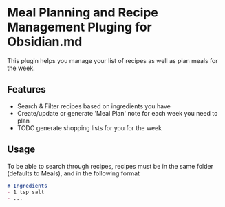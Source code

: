 # Meal Planning and Recipe Management Pluging for Obsidian.md

This plugin helps you manage your list of recipes as well as plan meals for the week.

## Features

- Search & Filter recipes based on ingredients you have
- Create/update or generate 'Meal Plan' note for each week you need to plan
- TODO generate shopping lists for you for the week

## Usage
To be able to search through recipes, recipes must be in the same folder (defaults to Meals), and in the following format

```md
# Ingredients
- 1 tsp salt
- ...
```
